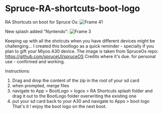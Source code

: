 # Spruce-RA-shortcuts-boot-logo
RA Shortcuts on boot for Spruce Os:
![Frame 41](https://github.com/user-attachments/assets/6f9b8d0b-0376-4885-8cc5-6d3f12f1f7ab)


New splash added "Nyntendo":
![Frame 3](https://github.com/user-attachments/assets/3f8adc34-9cb4-4069-a5c9-0d9e769a7591)


Keeping up with all the shotcuts when you have different devices might be challenging... 
I created this bootlogo as a quick reminder - specially if you plan to gift your Miyoo A30 device.
The image is taken from SpruceOs repo: https://github.com/spruceUI/spruceOS 
Credits where it's due.
for personal use - confirmed and working.

Instructions: 
1. Drag and drop the content of the zip in the root of your sd card
2. when prompted, merge files
3. navigate to App > BootLogo > logos > RA Shortcuts splash folder and drag it out to the BootLogo folder overwriting the existing one
4. put your sd card back to your A30 and navigate to Apps > boot logo 
That's it ! enjoy the boot logo on the next boot.
